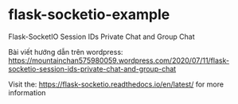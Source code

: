 # flask-socketio-example
Flask-SocketIO Session IDs Private Chat and Group Chat

Bài viết hướng dẫn trên wordpress: https://mountainchan575980059.wordpress.com/2020/07/11/flask-socketio-session-ids-private-chat-and-group-chat

Visit the: https://flask-socketio.readthedocs.io/en/latest/ for more information

